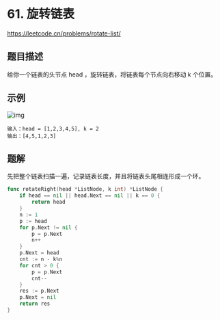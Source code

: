 # 61. 旋转链表
https://leetcode.cn/problems/rotate-list/

## 题目描述
给你一个链表的头节点 head ，旋转链表，将链表每个节点向右移动 k 个位置。

## 示例
![img](https://assets.leetcode.com/uploads/2020/11/13/rotate1.jpg)
```
输入：head = [1,2,3,4,5], k = 2
输出：[4,5,1,2,3]
```

## 题解
先把整个链表扫描一遍，记录链表长度，并且将链表头尾相连形成一个环。
```go
func rotateRight(head *ListNode, k int) *ListNode {
    if head == nil || head.Next == nil || k == 0 {
        return head
    }
	n := 1
	p := head
	for p.Next != nil {
		p = p.Next
		n++
	}
	p.Next = head
	cnt := n - k%n
	for cnt > 0 {
		p = p.Next
		cnt--
	}
	res := p.Next
	p.Next = nil
	return res
}
```